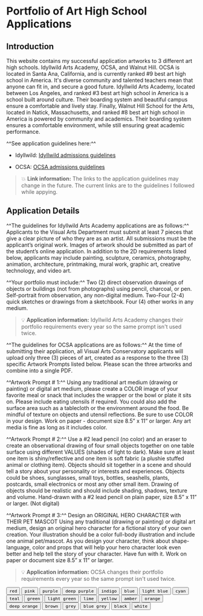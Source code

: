 # __Portfolio of Art High School Applications__

## Introduction

This website contains my successful application artworks to 3 different art high schools. Idyllwild Arts Academy, OCSA, and Walnut Hill. OCSA is located in Santa Ana, California, and is currently ranked #9 best art high school in America. It's diverse community and talented teachers mean that anyone can fit in, and secure a good future. Idyllwild Arts Academy, located between Los Angeles, and ranked #3 best art high school in America is a school built around culture. Their boarding system and beautiful campus ensure a comfortable and lively stay. Finally, Walnut Hill School for the Arts, located in Natick, Massachusetts, and ranked #8 best art high school in America is powered by community and academics. Their boarding system ensures a comfortable environment, while still ensuring great academic performance.

^^See application guidelines here:^^

- Idyllwild: [Idyllwild admissions guidelines](https://idyllwildartsadmissions.submittable.com/submit/257756/idyllwild-arts-academy-visual-arts-portfolio)

- OCSA: [OCSA admissions guidelines](https://www.ocsarts.net/Portals/0/PDFs/Conservatory%20PDFs/2023-2024%20Placement%20Activity%20Guidelines/OCSA%202023-2024%20Placement%20Activity%20Guidelines%20-%20VA.pdf?ver=2022-09-30-101325-583)

> :boom: **Link information:**
The links to the application guidelines may change in the future. The current links are to the guidelines I followed while appying.

## Application Details

^^The guidelines for Idyllwild Arts Academy applications are as follows:^^
Applicants to the Visual Arts Department must submit at least 7 pieces that give a clear picture of who they are as an artist. All submissions must be the applicant’s original work.
Images of artwork should be submitted as part of the student’s online application. In addition to the 2D requirements listed below, applicants may include painting, sculpture, ceramics, photography, animation, architecture, printmaking, mural work, graphic art, creative technology, and video art.

^^Your portfolio must include:^^
Two (2) direct observation drawings of objects or buildings (not from photographs) using pencil, charcoal, or pen.
Self-portrait from observation, any non-digital medium.
Two-Four (2-4) quick sketches or drawings from a sketchbook.
Four (4) other works in any medium.

> :bulb: **Application information:**
Idyllwild Arts Academy changes their portfolio requirements every year so the same prompt isn't used twice.

^^The guidelines for OCSA applications are as follows:^^
At the time of submitting their application, all Visual Arts Conservatory applicants will upload only three (3) pieces of art, created as a response to the three (3) specific Artwork Prompts listed below. Please scan the three
artworks and combine into a single PDF.

^^Artwork Prompt # 1:^^ Using any traditional art medium (drawing or painting) or digital art medium,
please create a COLOR image of your favorite meal or snack that includes the wrapper or the bowl or
plate it sits on. Please include eating utensils if required. You could also add the surface area such as a
tablecloth or the environment around the food. Be mindful of texture on objects and utensil reflections.
Be sure to use COLOR in your design. Work on paper - document size 8.5” x 11” or larger. Any art
media is fine as long as it includes color.

^^Artwork Prompt # 2:^^ Use a #2 lead pencil (no color) and an eraser to create an observational drawing
of four small objects together on one table surface using different VALUES (shades of light to dark).
Make sure at least one item is shiny/reflective and one item is soft fabric (a plushie stuffed animal or
clothing item). Objects should sit together in a scene and should tell a story about your personality or
interests and experiences. Objects could be shoes, sunglasses, small toys, bottles, seashells, plants,
postcards, small electronics or most any other small item. Drawing of objects should be realistic and
should include shading, shadows, texture and volume. Hand-drawn with a #2 lead pencil on plain
paper, size 8.5” x 11” or larger. (Not digital)

^^Artwork Prompt # 3:^^ Design an ORIGINAL HERO CHARACTER with THEIR PET MASCOT
Using any traditional (drawing or painting) or digital art medium, design an original hero character for a
fictional story of your own creation. Your illustration should be a color full-body illustration and include
one animal pet/mascot. As you design your character, think about shape-language, color and props that
will help your hero character look even better and help tell the story of your character. Have fun with it.
Work on paper or document size 8.5” x 11” or larger.

> :bulb: **Application information:**
OCSA changes their portfolio requirements every year so the same prompt isn't used twice.

<div class="mdx-switch">
  <button data-md-color-primary="red"><code>red</code></button>
  <button data-md-color-primary="pink"><code>pink</code></button>
  <button data-md-color-primary="purple"><code>purple</code></button>
  <button data-md-color-primary="deep-purple"><code>deep purple</code></button>
  <button data-md-color-primary="indigo"><code>indigo</code></button>
  <button data-md-color-primary="blue"><code>blue</code></button>
  <button data-md-color-primary="light-blue"><code>light blue</code></button>
  <button data-md-color-primary="cyan"><code>cyan</code></button>
  <button data-md-color-primary="teal"><code>teal</code></button>
  <button data-md-color-primary="green"><code>green</code></button>
  <button data-md-color-primary="light-green"><code>light green</code></button>
  <button data-md-color-primary="lime"><code>lime</code></button>
  <button data-md-color-primary="yellow"><code>yellow</code></button>
  <button data-md-color-primary="amber"><code>amber</code></button>
  <button data-md-color-primary="orange"><code>orange</code></button>
  <button data-md-color-primary="deep-orange"><code>deep orange</code></button>
  <button data-md-color-primary="brown"><code>brown</code></button>
  <button data-md-color-primary="grey"><code>grey</code></button>
  <button data-md-color-primary="blue-grey"><code>blue grey</code></button>
  <button data-md-color-primary="black"><code>black</code></button>
  <button data-md-color-primary="white"><code>white</code></button>
</div>

<script>
  var buttons = document.querySelectorAll("button[data-md-color-primary]")
  buttons.forEach(function(button) {
    button.addEventListener("click", function() {
      var attr = this.getAttribute("data-md-color-primary")
      document.body.setAttribute("data-md-color-primary", attr)
      var name = document.querySelector("#__code_1 code span.l")
      name.textContent = attr.replace("-", " ")
    })
  })
</script>
